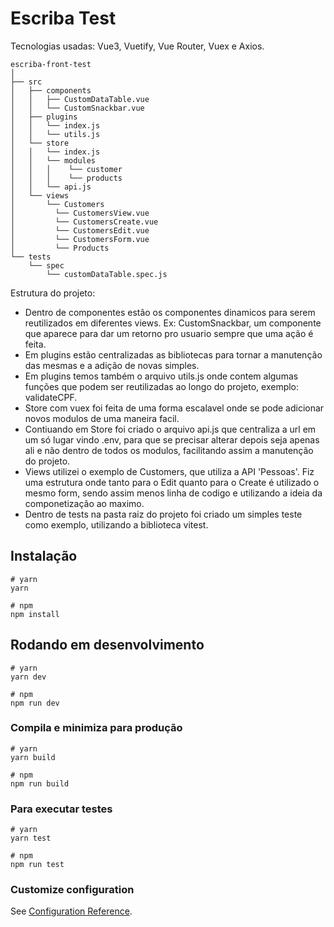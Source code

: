 # Escriba Test

Tecnologias usadas: Vue3, Vuetify, Vue Router, Vuex e Axios.

```
escriba-front-test
│
├── src
│   ├── components
│   │   ├── CustomDataTable.vue
│   │   └── CustomSnackbar.vue
│   ├── plugins
│   │   └── index.js
│   │   └── utils.js
│   └── store
│   │   └── index.js
│   │   └── modules
│   │   │    └── customer
│   │   │    └── products
│   │   └── api.js
│   └── views
│       └── Customers
│         └── CustomersView.vue
│         └── CustomersCreate.vue
│         └── CustomersEdit.vue
│         └── CustomersForm.vue
│         └── Products
└── tests
    └── spec
        └── customDataTable.spec.js
```
Estrutura do projeto:
- Dentro de componentes estão os componentes dinamicos para serem reutilizados em diferentes views. Ex: CustomSnackbar, um componente que aparece para dar um retorno pro usuario sempre que uma ação é feita.
- Em plugins estão centralizadas as bibliotecas para tornar a manutenção das mesmas e a adição de novas simples.
- Em plugins temos também o arquivo utils.js onde contem algumas funções que podem ser reutilizadas ao longo do projeto, exemplo: validateCPF.
- Store com vuex foi feita de uma forma escalavel onde se pode adicionar novos modulos de uma maneira facil.
- Contiuando em Store foi criado o arquivo api.js que centraliza a url em um só lugar vindo .env, para que se precisar alterar depois seja apenas ali e não dentro de  todos os modulos, facilitando assim a manutenção do projeto.
- Views utilizei o exemplo de Customers, que utiliza a API 'Pessoas'. Fiz uma estrutura onde tanto para o Edit quanto para o Create é utilizado o mesmo form, sendo assim menos linha de codigo e utilizando a ideia da componetização ao maximo.
- Dentro de tests na pasta raiz do projeto foi criado um simples teste como exemplo, utilizando a biblioteca vitest.

## Instalação
```
# yarn
yarn

# npm
npm install
```

## Rodando em desenvolvimento

```
# yarn
yarn dev

# npm
npm run dev
```

### Compila e minimiza para produção

```
# yarn
yarn build

# npm
npm run build
```

### Para executar testes

```
# yarn
yarn test

# npm
npm run test
```

### Customize configuration

See [Configuration Reference](https://vitejs.dev/config/).

